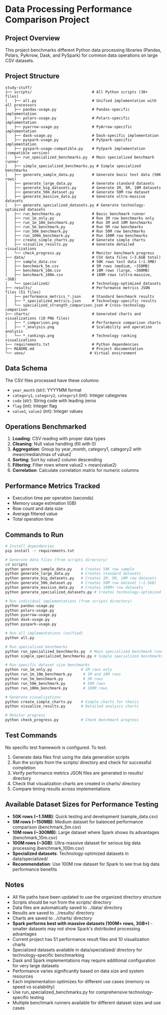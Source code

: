 # Data Processing Performance Comparison Project

## Project Overview
This project benchmarks different Python data processing libraries (Pandas, Polars, PyArrow, Dask, and PySpark) for common data operations on large CSV datasets.

## Project Structure
```
study-stuff/
├── scripts/                           # All Python scripts (30+ files)
│   ├── all.py                         # Unified implementation with all processors
│   ├── pandas-usage.py                # Pandas-specific implementation
│   ├── polars-usage.py                # Polars-specific implementation  
│   ├── pyarrow-usage.py               # PyArrow-specific implementation
│   ├── dask-usage.py                  # Dask-specific implementation
│   ├── pyspark-usage.py               # PySpark-specific implementation
│   ├── pyspark-usage-compatible.py    # PySpark implementation (compatible version)
│   ├── run_specialized_benchmarks.py  # Main specialized benchmark runner
│   ├── simple_specialized_benchmarks.py # Simple specialized benchmarks
│   ├── generate_sample_data.py        # Generate basic test data (50K rows)
│   ├── generate_large_data.py         # Generate standard datasets
│   ├── generate_big_datasets.py       # Generate 1M, 5M, 10M datasets
│   ├── generate_50m_dataset.py        # Generate 50M row dataset
│   ├── generate_massive_data.py       # Generate ultra-massive datasets
│   ├── generate_specialized_datasets.py # Generate technology-optimized datasets
│   ├── run_benchmarks.py              # Basic benchmark runner
│   ├── run_1m_only.py                 # Run 1M row benchmarks only
│   ├── run_1m_10m_benchmark.py        # Run 1M and 10M benchmarks
│   ├── run_5m_benchmark.py            # Run 5M row benchmarks
│   ├── run_50m_benchmark.py           # Run 50M row benchmarks
│   ├── run_100m_benchmark.py          # Run 100M row benchmarks
│   ├── create_simple_charts.py        # Generate simple charts
│   ├── visualize_results.py           # Generate detailed visualizations
│   └── check_progress.py              # Monitor benchmark progress
├── data/                              # CSV data files (~3.6GB total)
│   ├── sample_data.csv                # 50K rows test data (~1.5MB)
│   ├── benchmark_5m.csv               # 5M rows (medium, ~150MB)
│   ├── benchmark_10m.csv              # 10M rows (large, ~300MB)
│   ├── benchmark_100m.csv             # 100M rows (ultra-massive, ~3GB)
│   └── specialized/                   # Technology-optimized datasets
├── results/                           # Performance metrics JSON files (51 files)
│   ├── performance_metrics_*.json     # Standard benchmark results
│   ├── *_specialized_metrics.json     # Technology-specific results
│   └── specialized_strength_comparison.json # Cross-technology comparison
├── charts/                            # Generated charts and visualizations (10 PNG files)
│   ├── *_comparison.png               # Performance comparison charts
│   ├── *_analysis.png                 # Scalability and operation analysis
│   └── *_rankings.png                 # Technology ranking visualizations
├── requirements.txt                   # Python dependencies
├── README.md                          # Project documentation
└── venv/                             # Virtual environment
```

## Data Schema
The CSV files processed have these columns:
- `year_month` (str): YYYYMM format
- `category1`, `category2`, `category3` (int): Integer categories
- `code` (str): String code with leading zeros
- `flag` (int): Integer flag
- `value1`, `value2` (int): Integer values

## Operations Benchmarked
1. **Loading**: CSV reading with proper data types
2. **Cleaning**: Null value handling (fill with 0)
3. **Aggregation**: Group by year_month, category1, category2 with mean/median/max of value2
4. **Sorting**: Sort by value2 column descending
5. **Filtering**: Filter rows where value2 > mean(value2)
6. **Correlation**: Calculate correlation matrix for numeric columns

## Performance Metrics Tracked
- Execution time per operation (seconds)
- Memory usage estimation (GB)
- Row count and data size
- Average filtered value
- Total operation time

## Commands to Run
```bash
# Install dependencies
pip install -r requirements.txt

# Generate data files (from scripts directory)
cd scripts
python generate_sample_data.py    # Creates 50K row sample
python generate_large_data.py     # Creates standard datasets
python generate_big_datasets.py   # Creates 1M, 5M, 10M row datasets
python generate_50m_dataset.py    # Creates 50M row dataset (~1.5GB)
python generate_massive_data.py   # Creates 100M+ row datasets
python generate_specialized_datasets.py # Creates technology-optimized datasets

# Run individual implementations (from scripts directory)
python pandas-usage.py
python polars-usage.py
python pyarrow-usage.py
python dask-usage.py
python pyspark-usage.py

# Run all implementations (unified)
python all.py

# Run specialized benchmarks
python run_specialized_benchmarks.py  # Main specialized benchmark runner
python simple_specialized_benchmarks.py # Simple specialized benchmarks

# Run specific dataset size benchmarks
python run_1m_only.py             # 1M rows only
python run_1m_10m_benchmark.py     # 1M and 10M rows
python run_5m_benchmark.py         # 5M rows
python run_50m_benchmark.py        # 50M rows
python run_100m_benchmark.py       # 100M rows

# Generate visualizations
python create_simple_charts.py    # Simple charts for thesis
python visualize_results.py       # Detailed analysis charts

# Monitor progress
python check_progress.py          # Check benchmark progress
```

## Test Commands
No specific test framework is configured. To test:
1. Generate data files first using the data generation scripts
2. Run the scripts from the scripts/ directory and check for successful completion
3. Verify performance metrics JSON files are generated in results/ directory
4. Check that visualization charts are created in charts/ directory
5. Compare timing results across implementations

## Available Dataset Sizes for Performance Testing
- **50K rows (~1.5MB)**: Quick testing and development (sample_data.csv)
- **5M rows (~150MB)**: Medium dataset for balanced performance comparison (benchmark_5m.csv)
- **10M rows (~300MB)**: Large dataset where Spark shows its advantages (benchmark_10m.csv)
- **100M rows (~3GB)**: Ultra-massive dataset for serious big data processing (benchmark_100m.csv)
- **Specialized datasets**: Technology-optimized datasets in data/specialized/
- **Recommendation**: Use 100M row dataset for Spark to see true big data performance benefits

## Notes
- All file paths have been updated to use the organized directory structure
- Scripts should be run from the scripts/ directory
- Data files are automatically saved to ../data/ directory
- Results are saved to ../results/ directory
- Charts are saved to ../charts/ directory
- **Spark performs best with massive datasets (100M+ rows, 3GB+)** - smaller datasets may not show Spark's distributed processing advantages
- Current project has 51 performance result files and 10 visualization charts
- Specialized datasets available in data/specialized/ directory for technology-specific benchmarking
- Dask and Spark implementations may require additional configuration for very large datasets
- Performance varies significantly based on data size and system resources
- Each implementation optimizes for different use cases (memory vs speed vs scalability)
- Use run_specialized_benchmarks.py for comprehensive technology-specific testing
- Multiple benchmark runners available for different dataset sizes and use cases